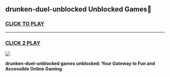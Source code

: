 
## drunken-duel-unblocked Unblocked Games👋
<h3>
<a href="https://news.freeplayer.one?title=drunken-duel-unblocked&ref=16F">CLICK TO PLAY</a></h3>
<hr>

<h3>
<a href="https://news.freeplayer.one?title=drunken-duel-unblocked&ref=16F">CLICK 2 PLAY</a>
  
</h3>

<a href="https://news.freeplayer.one?title=drunken-duel-unblocked&ref=16F/"><img src="https://clearcache.store/games.png"></a>


**drunken-duel-unblocked games unblocked: Your Gateway to Fun and Accessible Online Gaming**
